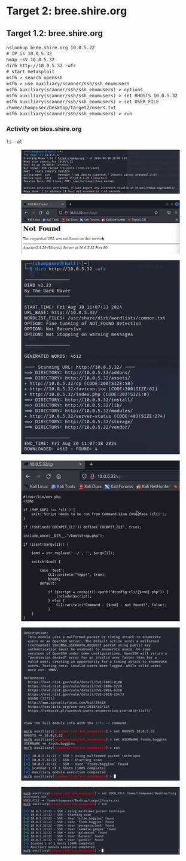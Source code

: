 # Target 2: bree.shire.org

## Target 1.2: bree.shire.org

```
nslookup bree.shire.org 10.0.5.22
# IP is 10.0.5.32
nmap -sV 10.0.5.32
dirb http://10.0.5.32 -wfr
# start metasploit
msf6 > search openssh
msf6 > use auxiliary/scanner/ssh/ssh_enumusers
msf6 auxiliary(scanner/ssh/ssh_enumusers) > options
msf6 auxiliary(scanner/ssh/ssh_enumusers) > set RHOSTS 10.0.5.32
msf6 auxiliary(scanner/ssh/ssh_enumusers) > set USER_FILE /home/champuser/Desktop/target2/users.txt
msf6 auxiliary(scanner/ssh/ssh_enumusers) > run
```

### Activity on bios.shire.org

```
ls -al 
```

<figure><img src="../.gitbook/assets/image (10).png" alt=""><figcaption></figcaption></figure>

<figure><img src="../.gitbook/assets/image (11).png" alt=""><figcaption></figcaption></figure>

<figure><img src="../.gitbook/assets/image (12).png" alt=""><figcaption></figcaption></figure>

<figure><img src="../.gitbook/assets/image (13).png" alt=""><figcaption></figcaption></figure>

<figure><img src="../.gitbook/assets/image (14).png" alt=""><figcaption></figcaption></figure>

<figure><img src="../.gitbook/assets/image (15).png" alt=""><figcaption></figcaption></figure>
